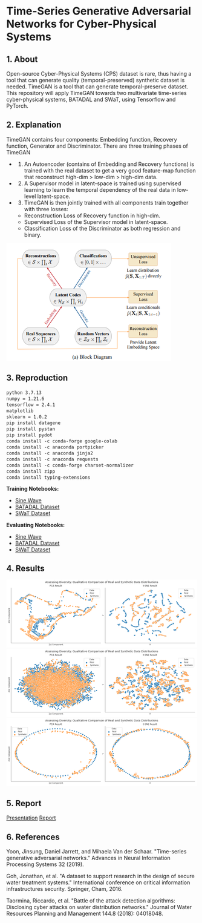 # Time-Series Generative Adversarial Networks for Cyber-Physical Systems

## 1. About
Open-source Cyber-Physical Systems (CPS) dataset is rare, thus having a tool that can generate quality (temporal-preserved) synthetic dataset is needed. TimeGAN is a tool that can generate temporal-preserve dataset. This repository will apply TimeGAN towards two multivariate time-series cyber-physical systems, BATADAL and SWaT, using Tensorflow and PyTorch.

## 2. Explanation
TimeGAN contains four components: Embedding function, Recovery function, Generator and Discriminator. There are three training phases of TimeGAN
- 1. An Autoencoder (contains of Embedding and Recovery functions) is trained with the real dataset to get a very good feature-map function that reconstruct high-dim > low-dim > high-dim data.
- 2. A Supervisor model in latent-space is trained using supervised learning to learn the temporal dependency of the real data in low-level latent-space.
- 3. TimeGAN is then jointly trained with all components train together with three losses: 
  - Reconstruction Loss of Recovery function in high-dim.
  - Supervised Loss of the Supervisor model in latent-space.
  - Classification Loss of the Discriminator as both regression and binary.

![alt-text](https://github.com/mnguyen0226/tsgans_cps/blob/main/imgs/timegan_blocks.png)

## 3. Reproduction
```
python 3.7.13
numpy = 1.21.6
tensorflow = 2.4.1
matplotlib
sklearn = 1.0.2
pip install datagene
pip install pystan
pip install pydot
conda install -c conda-forge google-colab
conda install -c anaconda portpicker
conda install -c anaconda jinja2
conda install -c anaconda requests
conda install -c conda-forge charset-normalizer
conda install zipp
conda install typing-extensions
```

**Training Notebooks:**
- [Sine Wave](https://github.com/mnguyen0226/tsgans_cps/blob/main/src/tf_version/notebooks/time_gans/time_gan_sine_wave.ipynb)
- [BATADAL Dataset](https://github.com/mnguyen0226/tsgans_cps/blob/main/src/tf_version/notebooks/time_gans/time_gan_batadal.ipynb)
- [SWaT Dataset](https://github.com/mnguyen0226/tsgans_cps/blob/main/src/tf_version/notebooks/time_gans/time_gan_swat.ipynb)

**Evaluating Notebooks:**
- [Sine Wave](https://github.com/mnguyen0226/tsgans_cps/blob/main/src/tf_version/notebooks/evaluate/evaluate_synthetic_sine_wave.ipynb)
- [BATADAL Dataset](https://github.com/mnguyen0226/tsgans_cps/blob/main/src/tf_version/notebooks/evaluate/evaluate_synthetic_batadal.ipynb)
- [SWaT Dataset](https://github.com/mnguyen0226/tsgans_cps/blob/main/src/tf_version/notebooks/evaluate/evaluate_synthetic_swat.ipynb)

## 4. Results

![alt-text](https://github.com/mnguyen0226/tsgans_cps/blob/main/imgs/swat_visual.png)
![alt-text](https://github.com/mnguyen0226/tsgans_cps/blob/main/imgs/batadal_visual.png)
![alt-text](https://github.com/mnguyen0226/tsgans_cps/blob/main/imgs/sine_visual.png)

## 5. Report

[Presentation](https://github.com/mnguyen0226/tsgans_cps/blob/main/docs/presentation.pdf)
[Report](https://github.com/mnguyen0226/tsgans_cps/blob/main/docs/report.pdf)

## 6. References
Yoon, Jinsung, Daniel Jarrett, and Mihaela Van der Schaar. "Time-series generative adversarial networks." Advances in Neural Information Processing Systems 32 (2019).

Goh, Jonathan, et al. "A dataset to support research in the design of secure water treatment systems." International conference on critical information infrastructures security. Springer, Cham, 2016.

Taormina, Riccardo, et al. "Battle of the attack detection algorithms: Disclosing cyber attacks on water distribution networks." Journal of Water Resources Planning and Management 144.8 (2018): 04018048.
